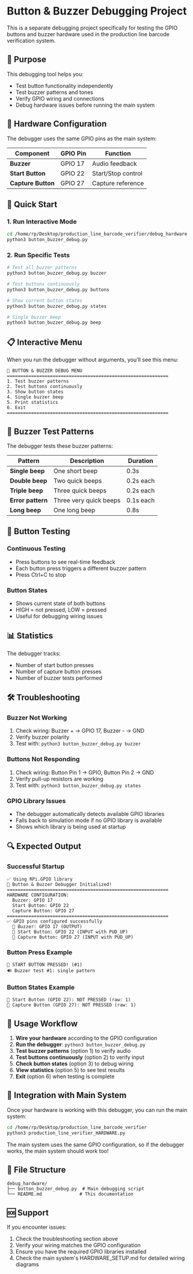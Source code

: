# Button & Buzzer Debugging Project

This is a separate debugging project specifically for testing the GPIO buttons and buzzer hardware used in the production line barcode verification system.

## 🎯 Purpose

This debugging tool helps you:
- Test button functionality independently
- Test buzzer patterns and tones
- Verify GPIO wiring and connections
- Debug hardware issues before running the main system

## 🔌 Hardware Configuration

The debugger uses the same GPIO pins as the main system:

| Component | GPIO Pin | Function |
|-----------|----------|----------|
| **Buzzer** | GPIO 17 | Audio feedback |
| **Start Button** | GPIO 22 | Start/Stop control |
| **Capture Button** | GPIO 27 | Capture reference |

## 🚀 Quick Start

### 1. Run Interactive Mode
```bash
cd /home/rp/Desktop/production_line_barcode_verifier/debug_hardware
python3 button_buzzer_debug.py
```

### 2. Run Specific Tests
```bash
# Test all buzzer patterns
python3 button_buzzer_debug.py buzzer

# Test buttons continuously
python3 button_buzzer_debug.py buttons

# Show current button states
python3 button_buzzer_debug.py states

# Single buzzer beep
python3 button_buzzer_debug.py beep
```

## 📋 Interactive Menu

When you run the debugger without arguments, you'll see this menu:

```
🔧 BUTTON & BUZZER DEBUG MENU
============================================================
1. Test buzzer patterns
2. Test buttons continuously
3. Show button states
4. Single buzzer beep
5. Print statistics
6. Exit
============================================================
```

## 🎵 Buzzer Test Patterns

The debugger tests these buzzer patterns:

| Pattern | Description | Duration |
|---------|-------------|----------|
| **Single beep** | One short beep | 0.3s |
| **Double beep** | Two quick beeps | 0.2s each |
| **Triple beep** | Three quick beeps | 0.2s each |
| **Error pattern** | Three very quick beeps | 0.1s each |
| **Long beep** | One long beep | 0.8s |

## 🔘 Button Testing

### Continuous Testing
- Press buttons to see real-time feedback
- Each button press triggers a different buzzer pattern
- Press Ctrl+C to stop

### Button States
- Shows current state of both buttons
- HIGH = not pressed, LOW = pressed
- Useful for debugging wiring issues

## 📊 Statistics

The debugger tracks:
- Number of start button presses
- Number of capture button presses
- Number of buzzer tests performed

## 🛠️ Troubleshooting

### Buzzer Not Working
1. Check wiring: Buzzer + → GPIO 17, Buzzer - → GND
2. Verify buzzer polarity
3. Test with: `python3 button_buzzer_debug.py buzzer`

### Buttons Not Responding
1. Check wiring: Button Pin 1 → GPIO, Button Pin 2 → GND
2. Verify pull-up resistors are working
3. Test with: `python3 button_buzzer_debug.py states`

### GPIO Library Issues
- The debugger automatically detects available GPIO libraries
- Falls back to simulation mode if no GPIO library is available
- Shows which library is being used at startup

## 🔍 Expected Output

### Successful Startup
```
✅ Using RPi.GPIO library
🔧 Button & Buzzer Debugger Initialized!
============================================================
HARDWARE CONFIGURATION:
  Buzzer: GPIO 17
  Start Button: GPIO 22
  Capture Button: GPIO 27
============================================================
✅ GPIO pins configured successfully
  🔌 Buzzer: GPIO 17 (OUTPUT)
  🔘 Start Button: GPIO 22 (INPUT with PUD_UP)
  🔘 Capture Button: GPIO 27 (INPUT with PUD_UP)
```

### Button Press Example
```
🔘 START BUTTON PRESSED! (#1)
🔊 Buzzer test #1: single pattern
```

### Button States Example
```
🔘 Start Button (GPIO 22): NOT PRESSED (raw: 1)
🔘 Capture Button (GPIO 27): NOT PRESSED (raw: 1)
```

## 🎯 Usage Workflow

1. **Wire your hardware** according to the GPIO configuration
2. **Run the debugger**: `python3 button_buzzer_debug.py`
3. **Test buzzer patterns** (option 1) to verify audio
4. **Test buttons continuously** (option 2) to verify input
5. **Check button states** (option 3) to debug wiring
6. **View statistics** (option 5) to see test results
7. **Exit** (option 6) when testing is complete

## 🔧 Integration with Main System

Once your hardware is working with this debugger, you can run the main system:

```bash
cd /home/rp/Desktop/production_line_barcode_verifier
python3 production_line_verifier_HARDWARE.py
```

The main system uses the same GPIO configuration, so if the debugger works, the main system should work too!

## 📁 File Structure

```
debug_hardware/
├── button_buzzer_debug.py  # Main debugging script
└── README.md              # This documentation
```

## 🆘 Support

If you encounter issues:
1. Check the troubleshooting section above
2. Verify your wiring matches the GPIO configuration
3. Ensure you have the required GPIO libraries installed
4. Check the main system's HARDWARE_SETUP.md for detailed wiring diagrams
